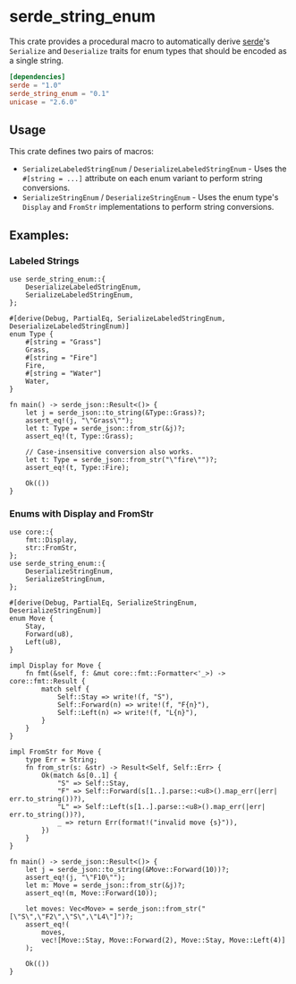 # serde_string_enum

This crate provides a procedural macro to automatically derive [serde](https://serde.rs/)'s `Serialize` and `Deserialize` traits for enum types that should be encoded as a single string.

```toml
[dependencies]
serde = "1.0"
serde_string_enum = "0.1"
unicase = "2.6.0"
```
## Usage
This crate defines two pairs of macros:

- `SerializeLabeledStringEnum` / `DeserializeLabeledStringEnum` - Uses the `#[string = ...]` attribute on each enum variant to perform string conversions.
- `SerializeStringEnum` / `DeserializeStringEnum`  - Uses the enum type's `Display` and `FromStr` implementations to perform string conversions.

## Examples:
### Labeled Strings
```
use serde_string_enum::{
    DeserializeLabeledStringEnum,
    SerializeLabeledStringEnum,
};

#[derive(Debug, PartialEq, SerializeLabeledStringEnum, DeserializeLabeledStringEnum)]
enum Type {
    #[string = "Grass"]
    Grass,
    #[string = "Fire"]
    Fire,
    #[string = "Water"]
    Water,
}

fn main() -> serde_json::Result<()> {
    let j = serde_json::to_string(&Type::Grass)?;
    assert_eq!(j, "\"Grass\"");
    let t: Type = serde_json::from_str(&j)?;
    assert_eq!(t, Type::Grass);

    // Case-insensitive conversion also works.
    let t: Type = serde_json::from_str("\"fire\"")?;
    assert_eq!(t, Type::Fire);

    Ok(())
}
```

### Enums with Display and FromStr
```
use core::{
    fmt::Display,
    str::FromStr,
};
use serde_string_enum::{
    DeserializeStringEnum,
    SerializeStringEnum,
};

#[derive(Debug, PartialEq, SerializeStringEnum, DeserializeStringEnum)]
enum Move {
    Stay,
    Forward(u8),
    Left(u8),
}

impl Display for Move {
    fn fmt(&self, f: &mut core::fmt::Formatter<'_>) -> core::fmt::Result {
        match self {
            Self::Stay => write!(f, "S"),
            Self::Forward(n) => write!(f, "F{n}"),
            Self::Left(n) => write!(f, "L{n}"),
        }
    }
}

impl FromStr for Move {
    type Err = String;
    fn from_str(s: &str) -> Result<Self, Self::Err> {
        Ok(match &s[0..1] {
            "S" => Self::Stay,
            "F" => Self::Forward(s[1..].parse::<u8>().map_err(|err| err.to_string())?),
            "L" => Self::Left(s[1..].parse::<u8>().map_err(|err| err.to_string())?),
            _ => return Err(format!("invalid move {s}")),
        })
    }
}

fn main() -> serde_json::Result<()> {
    let j = serde_json::to_string(&Move::Forward(10))?;
    assert_eq!(j, "\"F10\"");
    let m: Move = serde_json::from_str(&j)?;
    assert_eq!(m, Move::Forward(10));

    let moves: Vec<Move> = serde_json::from_str("[\"S\",\"F2\",\"S\",\"L4\"]")?;
    assert_eq!(
        moves,
        vec![Move::Stay, Move::Forward(2), Move::Stay, Move::Left(4)]
    );

    Ok(())
}
```